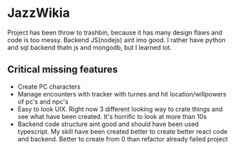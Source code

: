 # JazzWikia
Project has been throw to trashbin, because it has many design flaws and code is too messy. Backend JS(nodejs) aint imo good. I rather have python and sql backend thatn js and mongodb, but I learned lot.

## Critical missing features
* Create PC characters
* Manage encounters with tracker with turnes and hit location/willpowers of pc's and npc's
* Easy to look UIX. Right now 3 different looking way to crate things and see what have been created. It's horrific to look at more than 10s
* Backend code structure aint good and should have been used typescript. My skill have been created better to create better react code and backend. Better to create from 0 than refactor already failed project
